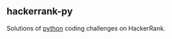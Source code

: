 ## hackerrank-py

Solutions of [python](https://www.hackerrank.com/domains/python) coding challenges on HackerRank.<br><br>
